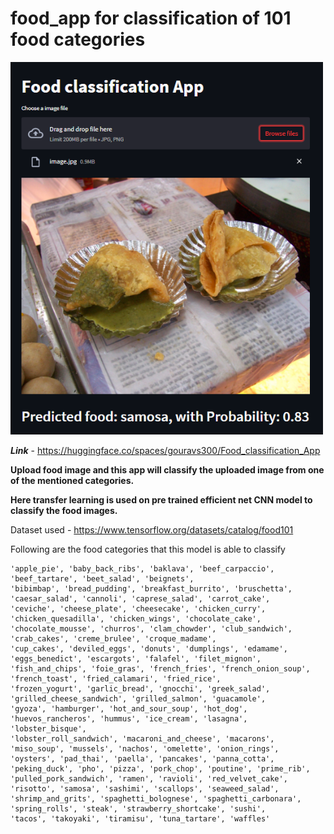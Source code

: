 # food_app for classification of 101 food categories

<img src = https://github.com/gourav300/food_app/blob/main/food_classification_test_img.png width = 500 >

***Link*** - <https://huggingface.co/spaces/gouravs300/Food_classification_App>

**Upload food image and this app will classify the uploaded image from one of the mentioned categories.**

**Here transfer learning is used on pre trained efficient net CNN model to classify the food images.**



Dataset used - <https://www.tensorflow.org/datasets/catalog/food101>

Following are the food categories that this model is able to classify
```
'apple_pie', 'baby_back_ribs', 'baklava', 'beef_carpaccio', 'beef_tartare', 'beet_salad', 'beignets',
'bibimbap', 'bread_pudding', 'breakfast_burrito', 'bruschetta', 'caesar_salad', 'cannoli', 'caprese_salad', 'carrot_cake', 
'ceviche', 'cheese_plate', 'cheesecake', 'chicken_curry', 'chicken_quesadilla', 'chicken_wings', 'chocolate_cake',
'chocolate_mousse', 'churros', 'clam_chowder', 'club_sandwich', 'crab_cakes', 'creme_brulee', 'croque_madame', 
'cup_cakes', 'deviled_eggs', 'donuts', 'dumplings', 'edamame', 'eggs_benedict', 'escargots', 'falafel', 'filet_mignon', 
'fish_and_chips', 'foie_gras', 'french_fries', 'french_onion_soup', 'french_toast', 'fried_calamari', 'fried_rice', 
'frozen_yogurt', 'garlic_bread', 'gnocchi', 'greek_salad', 'grilled_cheese_sandwich', 'grilled_salmon', 'guacamole', 
'gyoza', 'hamburger', 'hot_and_sour_soup', 'hot_dog', 'huevos_rancheros', 'hummus', 'ice_cream', 'lasagna', 'lobster_bisque', 
'lobster_roll_sandwich', 'macaroni_and_cheese', 'macarons', 'miso_soup', 'mussels', 'nachos', 'omelette', 'onion_rings', 
'oysters', 'pad_thai', 'paella', 'pancakes', 'panna_cotta', 'peking_duck', 'pho', 'pizza', 'pork_chop', 'poutine', 'prime_rib', 
'pulled_pork_sandwich', 'ramen', 'ravioli', 'red_velvet_cake', 'risotto', 'samosa', 'sashimi', 'scallops', 'seaweed_salad', 
'shrimp_and_grits', 'spaghetti_bolognese', 'spaghetti_carbonara', 'spring_rolls', 'steak', 'strawberry_shortcake', 'sushi', 
'tacos', 'takoyaki', 'tiramisu', 'tuna_tartare', 'waffles'
```
